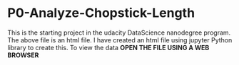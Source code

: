 # P0-Analyze-Chopstick-Length
This is the starting project in the udacity DataScience nanodegree program.
The above file is an html file. I have created an html file using jupyter Python library to create this.
To view the data <B>OPEN THE FILE USING A WEB BROWSER</B>
